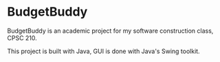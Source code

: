 # BudgetBuddy

BudgetBuddy is an academic project for my software construction class, CPSC 210.

This project is built with Java, GUI is done with Java's Swing toolkit.
